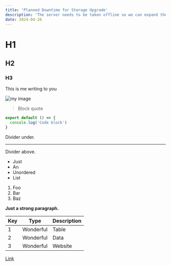 ```yaml
---
title: 'Planned Downtime for Storage Upgrade'
description: 'The server needs to be taken offline so we can expand the storage as we are at 95% capacity'
date: 2024-04-26
---
```

# H1

## H2

### H3


This is me writing to you

![my image](/nzbget-icon.png)

> Block quote

  ```js [file.js]{4-6,7} meta-info=val
  export default () => {
    console.log('Code block')
  }
  ```

  Divider under.

---

Divider above.

- Just
- An
- Unordered
- List

1. Foo
2. Bar
3. Baz

**Just a strong paragraph.**

| Key | Type      | Description |
| --- | --------- | ----------- |
| 1   | Wonderful | Table       |
| 2   | Wonderful | Data        |
| 3   | Wonderful | Website     |


[Link](/components/prose)